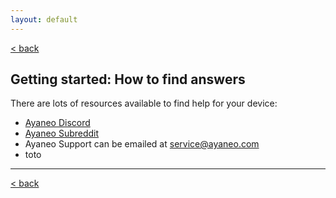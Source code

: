 ```yaml
---
layout: default
---
```

[< back](./)

## Getting started: How to find answers

There are lots of resources available to find help for your device: 

- [Ayaneo Discord](https://discord.gg/dKEhfZjx)
- [Ayaneo Subreddit](https://www.reddit.com/r/ayaneo/)
- Ayaneo Support can be emailed at [service@ayaneo.com](mailto:service@ayaneo.com)
- toto
***
[< back](./)
